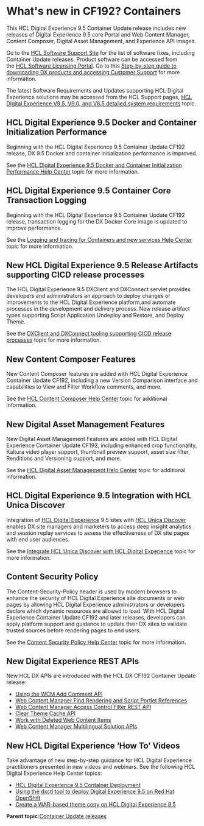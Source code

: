 # What's new in CF192? Containers

This HCL Digital Experience 9.5 Container Update release includes new releases of Digital Experience 9.5 core Portal and Web Content Manager, Content Composer, Digital Asset Management, and Experience API images.

Go to the [HCL Software Support Site](https://support.hcltechsw.com/csm?id=kb_article&sysparm_article=KB0013939&sys_kb_id=9bd40c1f1bbf5cd0534c4159cc4bcbbd#CF17) for the list of software fixes, including Container Update releases. Product software can be accessed from the [HCL Software Licensing Portal](https://www.hcltech.com/software/support/release). Go to this [Step-by-step guide to downloading DX products and accessing Customer Support](https://support.hcltechsw.com/csm?id=kb_article&sysparm_article=KB0077878&sys_kb_id=2cde06a31b885494c48197d58d4bcbe2) for more information.

The latest Software Requirements and Updates supporting HCL Digital Experience solutions may be accessed from the HCL Support pages, [HCL Digital Experience V9.5, V9.0, and V8.5 detailed system requirements](https://support.hcltechsw.com/csm?id=kb_article&sysparm_article=KB0013514&sys_kb_id=17d6296a1b5df34077761fc58d4bcb03) topic.

## HCL Digital Experience 9.5 Docker and Container Initialization Performance

Beginning with the HCL Digital Experience 9.5 Container Update CF192 release, DX 9.5 Docker and container initialization performance is improved.

See the [HCL Digital Experience 9.5 Docker and Container Initialization Performance Help Center](../containerization/container_init_performance.md) topic for more information.

## HCL Digital Experience 9.5 Container Core Transaction Logging

Beginning with the HCL Digital Experience 9.5 Container Update CF192 release, transaction logging for the DX Docker Core image is updated to improve performance.

See the [Logging and tracing for Containers and new services Help Center](../trouble/logging_tracing_containers_and_new_services.md) topic for more information.

## New HCL Digital Experience 9.5 Release Artifacts supporting CICD release processes

The HCL Digital Experience 9.5 DXClient and DXConnect servlet provides developers and administrators an approach to deploy changes or improvements to the HCL Digital Experience platform,and automate processes in the development and delivery process. New release artifact types supporting Script Application Undeploy and Restore, and Deploy Theme.

See the [DXClient and DXConnect tooling supporting CICD release processes](../containerization/deploy_dx_components_using_hcl_dx_client_and_dx_connect.md) topic for more information.

## New Content Composer Features

New Content Composer features are added with HCL Digital Experience Container Update CF192, including a new Version Comparison interface and capabilities to View and Filter Workflow comments, and more.

See the [HCL Content Composer Help Center](../content_composer/cont_comp_overview.md) topic for additional information.

## New Digital Asset Management Features

New Digital Asset Management Features are added with HCL Digital Experience Container Update CF192, including enhanced crop functionality, Kaltura video player support, thumbnail preview support, asset size filter, Renditions and Versioning support, and more.

See the [HCL Digital Asset Management Help Center](../digital_asset_mgmt/digital_asset_mgmt_overview.md) topic for additional information.

## HCL Digital Experience 9.5 Integration with HCL Unica Discover

Integration of [HCL Digital Experience](https://www.hcltechsw.com/wps/portal/products/dx/features) 9.5 sites with [HCL Unica Discover](https://www.hcltechsw.com/products/unica/offerings/discover) enables DX site managers and marketers to access deep insight analytics and session replay services to assess the effectiveness of DX site pages with end user audiences.

See the [Integrate HCL Unica Discover with HCL Digital Experience](../install/integrate_hcl_unica_discover.md) topic for more information.

## Content Security Policy

The Content-Security-Policy header is used by modern browsers to enhance the security of HCL Digital Experience site documents or web pages by allowing HCL Digital Experience administrators or developers declare which dynamic resources are allowed to load. With HCL Digital Experience Container Update CF192 and later releases, developers can apply platform support and guidance to update their DX sites to validate trusted sources before rendering pages to end users.

See the [Content Security Policy Help Center](../security/content_security_policy.md) topic for more information.

## New Digital Experience REST APIs

New HCL DX APIs are introduced with the HCL DX CF192 Container Update release:

-   [Using the WCM Add Comment API](../wcm/wcm_rest_crud_workflow.md#section_tpj_jtt_f4b)
-   [Web Content Manager Find Rendering and Script Portlet References](../wcm/wcm_REST_web_content_manager_find_rendering_script_portlet_references.md)
-   [Web Content Manager Access Control Filter REST API](../wcm/wcm_REST_web_content_manager_access_control_filter.md)
-   [Clear Theme Cache API](../wcm/clear_themes_caches.md)
-   [Work with Deleted Web Content Items](../wcm/wcm_rest_crud_purge_delete.md)
-   [Web Content Manager Multilingual Solution APIs](../wcm/wcm_mls_api.md)

## New HCL Digital Experience ‘How To’ Videos

Take advantage of new step-by-step guidance for HCL Digital Experience practitioners presented in new videos and webinars. See the following HCL Digital Experience Help Center topics:

-   [HCL Digital Experience 9.5 Container Deployment](../containerization/deployment.md)
-   [Using the dxctl tool to deploy Digital Experience 9.5 on Red Hat OpenShift](../containerization/dxtools_dxctl.md)
-   [Create a WAR-based theme copy on HCL Digital Experience 9.5](../dev-theme/themeopt_themedev_manual_warbased.md)

**Parent topic:**[Container Update releases](../overview/container_update_releases.md)

